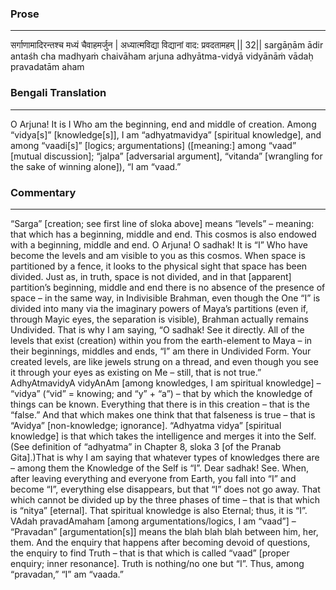 ### Prose 
 --- 
सर्गाणामादिरन्तश्च मध्यं चैवाहमर्जुन |
अध्यात्मविद्या विद्यानां वाद: प्रवदतामहम् || 32||
sargāṇām ādir antaśh cha madhyaṁ chaivāham arjuna
adhyātma-vidyā vidyānāṁ vādaḥ pravadatām aham

### Bengali Translation 
 --- 
O Arjuna! It is I Who am the beginning, end and middle of creation. Among “vidya[s]” [knowledge[s]], I am “adhyatmavidya” [spiritual knowledge], and among “vaadi[s]” [logics; argumentations] ([meaning:] among “vaad” [mutual discussion]; “jalpa” [adversarial argument], “vitanda” [wrangling for the sake of winning alone]), “I am “vaad.”

### Commentary 
 --- 
“Sarga” [creation; see first line of sloka above] means “levels” – meaning: that which has a beginning, middle and end. This cosmos is also endowed with a beginning, middle and end. O Arjuna! O sadhak! It is “I” Who have become the levels and am visible to you as this cosmos. When space is partitioned by a fence, it looks to the physical sight that space has been divided. Just as, in truth, space is not divided, and in that [apparent] partition’s beginning, middle and end there is no absence of the presence of space – in the same way, in Indivisible Brahman, even though the One “I” is divided into many via the imaginary powers of Maya’s partitions (even if, through Mayic eyes, the separation is visible), Brahman actually remains Undivided. That is why I am saying, “O sadhak! See it directly. All of the levels that exist (creation) within you from the earth-element to Maya – in their beginnings, middles and ends, “I” am there in Undivided Form. Your created levels, are like jewels strung on a thread, and even though you see it through your eyes as existing on Me – still, that is not true.”
 
AdhyAtmavidyA vidyAnAm [among knowledges, I am spiritual knowledge] – “vidya” (“vid” = knowing; and “y” + “a”) – that by which the knowledge of things can be known. Everything that there is in this creation – that is the “false.” And that which makes one think that that falseness is true – that is “Avidya” [non-knowledge; ignorance]. “Adhyatma vidya” [spiritual knowledge] is that which takes the intelligence and merges it into the Self. (See definition of “adhyatma” in Chapter 8, sloka 3 [of the Pranab Gita].)That is why I am saying that whatever types of knowledges there are – among them the Knowledge of the Self is “I”. Dear sadhak! See. When, after leaving everything and everyone from Earth, you fall into “I” and become “I”, everything else disappears, but that “I” does not go away. That which cannot be divided up by the three phases of time – that is that which is “nitya” [eternal]. That spiritual knowledge is also Eternal; thus, it is “I”.
 
VAdah pravadAmaham [among argumentations/logics, I am “vaad”] – “Pravadan” [argumentation[s]] means the blah blah blah between him, her, them. And the enquiry that happens after becoming devoid of questions, the enquiry to find Truth – that is that which is called “vaad” [proper enquiry; inner resonance]. Truth is nothing/no one but “I”. Thus, among “pravadan,” “I” am “vaada.”